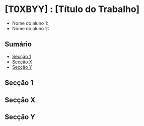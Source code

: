 # [T0XBYY] : [Título do Trabalho]
- Nome do aluno 1:
- Nome do aluno 2:
## Sumário
* [Secção 1](#tag_sec_um)
* [Secção X](#tag_sec_x)
* [Secção Y](#tag_sec_y)
## <a name="tag_sec_um"></a> Secção 1
## <a name="tag_sec_x"></a> Secção X
## <a name="tag_sec_y"></a> Secção Y
